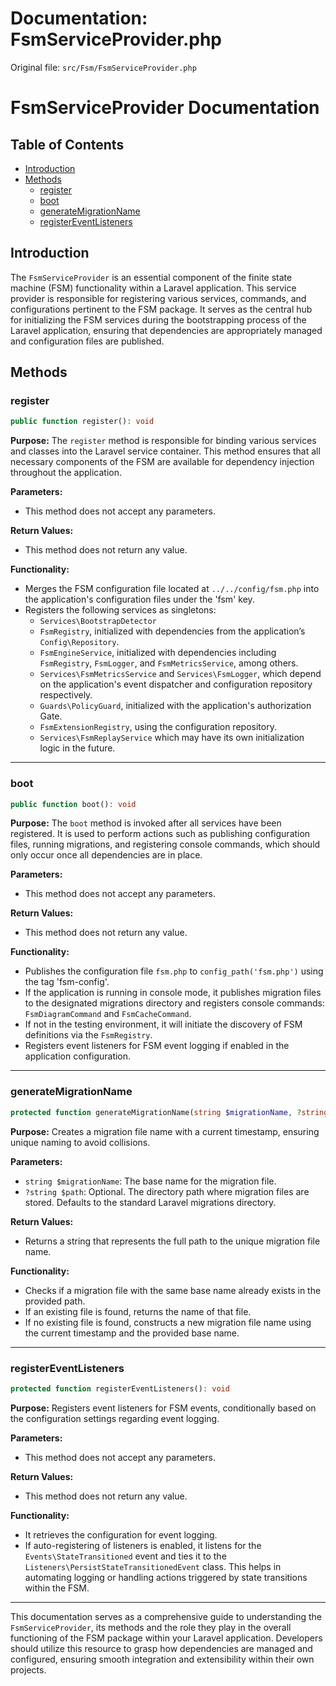 # Documentation: FsmServiceProvider.php

Original file: `src/Fsm/FsmServiceProvider.php`

# FsmServiceProvider Documentation

## Table of Contents
- [Introduction](#introduction)
- [Methods](#methods)
  - [register](#register)
  - [boot](#boot)
  - [generateMigrationName](#generateMigrationName)
  - [registerEventListeners](#registerEventListeners)

## Introduction

The `FsmServiceProvider` is an essential component of the finite state machine (FSM) functionality within a Laravel application. This service provider is responsible for registering various services, commands, and configurations pertinent to the FSM package. It serves as the central hub for initializing the FSM services during the bootstrapping process of the Laravel application, ensuring that dependencies are appropriately managed and configuration files are published.

## Methods

### register

```php
public function register(): void
```

**Purpose:**
The `register` method is responsible for binding various services and classes into the Laravel service container. This method ensures that all necessary components of the FSM are available for dependency injection throughout the application.

**Parameters:**
- This method does not accept any parameters.

**Return Values:**
- This method does not return any value.

**Functionality:**
- Merges the FSM configuration file located at `../../config/fsm.php` into the application's configuration files under the 'fsm' key.
- Registers the following services as singletons:
  - `Services\BootstrapDetector`
  - `FsmRegistry`, initialized with dependencies from the application’s `Config\Repository`.
  - `FsmEngineService`, initialized with dependencies including `FsmRegistry`, `FsmLogger`, and `FsmMetricsService`, among others.
  - `Services\FsmMetricsService` and `Services\FsmLogger`, which depend on the application's event dispatcher and configuration repository respectively.
  - `Guards\PolicyGuard`, initialized with the application's authorization Gate.
  - `FsmExtensionRegistry`, using the configuration repository.
  - `Services\FsmReplayService` which may have its own initialization logic in the future.

---

### boot

```php
public function boot(): void
```

**Purpose:**
The `boot` method is invoked after all services have been registered. It is used to perform actions such as publishing configuration files, running migrations, and registering console commands, which should only occur once all dependencies are in place.

**Parameters:**
- This method does not accept any parameters.

**Return Values:**
- This method does not return any value.

**Functionality:**
- Publishes the configuration file `fsm.php` to `config_path('fsm.php')` using the tag 'fsm-config'.
- If the application is running in console mode, it publishes migration files to the designated migrations directory and registers console commands: `FsmDiagramCommand` and `FsmCacheCommand`.
- If not in the testing environment, it will initiate the discovery of FSM definitions via the `FsmRegistry`.
- Registers event listeners for FSM event logging if enabled in the application configuration.

---

### generateMigrationName

```php
protected function generateMigrationName(string $migrationName, ?string $path = null): string
```

**Purpose:**
Creates a migration file name with a current timestamp, ensuring unique naming to avoid collisions.

**Parameters:**
- `string $migrationName`: The base name for the migration file.
- `?string $path`: Optional. The directory path where migration files are stored. Defaults to the standard Laravel migrations directory.

**Return Values:**
- Returns a string that represents the full path to the unique migration file name.

**Functionality:**
- Checks if a migration file with the same base name already exists in the provided path.
- If an existing file is found, returns the name of that file.
- If no existing file is found, constructs a new migration file name using the current timestamp and the provided base name.

---

### registerEventListeners

```php
protected function registerEventListeners(): void
```

**Purpose:**
Registers event listeners for FSM events, conditionally based on the configuration settings regarding event logging.

**Parameters:**
- This method does not accept any parameters.

**Return Values:**
- This method does not return any value.

**Functionality:**
- It retrieves the configuration for event logging.
- If auto-registering of listeners is enabled, it listens for the `Events\StateTransitioned` event and ties it to the `Listeners\PersistStateTransitionedEvent` class. This helps in automating logging or handling actions triggered by state transitions within the FSM.

--- 

This documentation serves as a comprehensive guide to understanding the `FsmServiceProvider`, its methods and the role they play in the overall functioning of the FSM package within your Laravel application. Developers should utilize this resource to grasp how dependencies are managed and configured, ensuring smooth integration and extensibility within their own projects.
